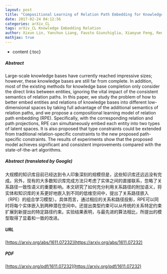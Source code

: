 ```yaml
---
layout: post
title: "Compositional Learning of Relation Path Embedding for Knowledge Base Completion"
date: 2017-02-24 04:12:56
categories: arXiv_CL
tags: arXiv_CL Knowledge Embedding Relation
author: Xixun Lin, Yanchun Liang, Fausto Giunchiglia, Xiaoyue Feng, Renchu Guan
mathjax: true
---
```


* content
{:toc}

##### Abstract
Large-scale knowledge bases have currently reached impressive sizes; however, these knowledge bases are still far from complete. In addition, most of the existing methods for knowledge base completion only consider the direct links between entities, ignoring the vital impact of the consistent semantics of relation paths. In this paper, we study the problem of how to better embed entities and relations of knowledge bases into different low-dimensional spaces by taking full advantage of the additional semantics of relation paths, and we propose a compositional learning model of relation path embedding (RPE). Specifically, with the corresponding relation and path projections, RPE can simultaneously embed each entity into two types of latent spaces. It is also proposed that type constraints could be extended from traditional relation-specific constraints to the new proposed path-specific constraints. The results of experiments show that the proposed model achieves significant and consistent improvements compared with the state-of-the-art algorithms.

##### Abstract (translated by Google)
大规模的知识库目前已经达到令人印象深刻的规模但是，这些知识库还远远没有完成。另外，现有的大多数知识库完成方法只考虑了实体之间的直接联系，忽略了关系路径一致性语义的重要影响。本文研究了如何充分利用关系路径的附加语义，将实体和知识库的关系更好地嵌入到不同的低维空间中，提出了关系路径嵌入（RPE）的组合学习模型）。具体而言，通过相应的关系和路径投影，RPE可以同时将每个实体嵌入到两种潜在空间中。还提出类型约束可以从传统的关系特定约束扩展到新提出的特定路径约束。实验结果表明，与最先进的算法相比，所提出的模型取得了显着和一致的改进。

##### URL
[https://arxiv.org/abs/1611.07232](https://arxiv.org/abs/1611.07232)

##### PDF
[https://arxiv.org/pdf/1611.07232](https://arxiv.org/pdf/1611.07232)

